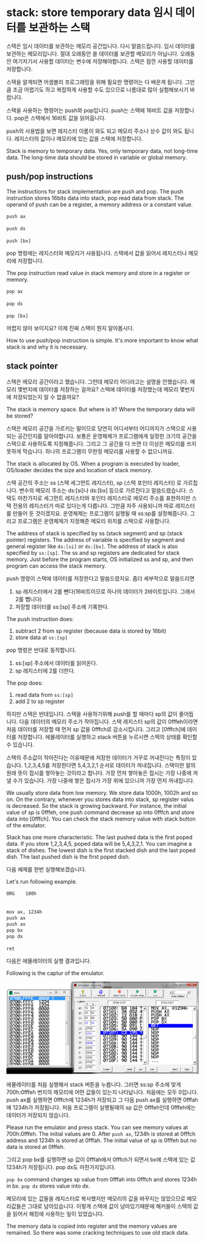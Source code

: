 # stack: store temporary data 임시 데이터를 보관하는 스택

스택은 임시 데이터를 보관하는 메모리 공간입니다. 다시 말씀드립니다. 임시 데이터를 보관하는 메모리입니다. 절대 오래동안 쓸 데이터를 보관할 메모리가 아닙니다. 오래동안 여기저기서 사용할 데이터는 변수에 저장해야합니다. 스택은 잠깐 사용할 데이터를 저장합니다.

스택을 알게되면 어셈블리 프로그래밍을 위해 필요한 명령어는 다 배운게 됩니다. 그만큼 조금 어렵기도 하고 복잡하게 사용할 수도 있으므로 나름대로 많이 실험해보시기 바랍니다.

스택을 사용하는 명령어는 push와 pop입니다. push는 스택에 16비트 값을 저장합니다. pop은 스택에서 16비트 값을 읽어옵니다.

push의 사용법을 보면 레지스터 이름이 와도 되고 메모리 주소나 상수 값이 와도 됩니다. 레지스터의 값이나 메모리에 있는 값을 스택에 저장합니다.

Stack is memory to temporary data. Yes, only temporary data, not long-time data.
The long-time data should be stored in variable or global memory.

## push/pop instructions

The instructions for stack implementation are push and pop.
The push instruction stores 16bits data into stack, pop read data from stack.
The operand of push can be a register, a memory address or a constant value.

```
push ax

push ds

push [bx]
```
pop 명령에는 레지스터와 메모리가 사용됩니다. 스택에서 값을 읽어서 레지스터나 메모리에 저장합니다.

The pop instruction read value in stack memory and store in a register or memory.

```
pop ax

pop ds

pop [bx]
```
어렵지 않아 보이지요? 이제 진짜 스택이 뭔지 알아봅시다.

How to use push/pop instruction is simple.
It's more important to know what stack is and why it is necessary.

## stack pointer

스택은 메모리 공간이라고 했습니다. 그런데 메모리 어디라고는 설명을 안했습니다. 메모리 몇번지에 데이터를 저장하는 걸까요? 스택에 데이터를 저장했는데 메모리 몇번지에 저장되었는지 알 수 없을까요?

The stack is memory space. But where is it? Where the temporary data will be stored?

스택은 메모리 공간을 가르키는 말이므로 당연히 어디서부터 어디까지가 스택으로 사용되는 공간인지를 알아야합니다. 보통은 운영체제가 프로그램에게 일정한 크기의 공간을 스택으로 사용하도록 지정해줍니다. 그리고 그 공간을 다 쓰면 더 이상은 메모리를 쓰지 못하게 막습니다. 하나의 프로그램이 무한정 메모리를 사용할 수 없으니까요.

The stack is allocated by OS. When a program is executed by loader, OS/loader decides the size and location of stack memory.

스택 공간의 주소는 ss (스택 세그먼트 레지스터), sp (스택 포인터 레지스터) 로 가르칩니다. 변수의 메모리 주소는 ds:[si]나 ds:[bx] 등으로 가르친다고 말씀드렸습니다. 스택도 마찬가지로 세그먼트 레지스터와 포인터 레지스터로 메모리 주소를 표현하지만 스택 전용의 레지스터가 따로 있다는게 다릅니다. 그만큼 자주 사용되니까 따로 레지스터를 만들어 둔 것이겠지요. 운영체제는 프로그램이 실행될 때 ss:sp를 설정해줍니다. 그리고 프로그램은 운영체제가 지정해준 메모리 위치를 스택으로 사용합니다.

The address of stack is specified by ss (stack segment) and sp (stack pointer) registers.
The address of variable is specified by segment and general register like ``ds:[si]`` or ``ds:[bx]``.
The address of stack is also specified by ``ss:[sp]``.
The ss and sp registers are dedicated for stack memory.
Just before the program starts, OS initialized ss and sp, and then program can access the stack memory.

push 명령이 스택에 데이터를 저장한다고 말씀드렸지요. 좀더 세부적으로 말씀드리면

1. sp 레지스터에서 2를 뺀다(16비트이므로 하나의 데이터가 2바이트입니다. 그래서 2를 뺍니다)
1. 저장할 데이터를 ss:[sp] 주소에 기록한다.

The push instruction does:
1. subtract 2 from sp register (because data is stored by 16bit)
1. store data at ``ss:[sp]``

pop 명령은 반대로 동작합니다.

1. ss:[sp] 주소에서 데이터를 읽어온다.
1. sp 레지스터에 2를 더한다.

The pop does:
1. read data from ``ss:[sp]``
1. add 2 to sp register

하지만 스택은 반대입니다. 스택을 사용하기위해 push를 할 때마다 sp의 값이 줄어듭니다. 다음 데이터의 메모리 주소가 작아집니다. 스택 레지스터 sp의 값이 0fffeh이라면 처음 데이터를 저장할 때 먼저 sp 값을 0fffch로 감소시킵니다. 그리고 [0fffch]에 데이터를 저장합니다. 에물레이터를 실행하고 stack 버튼을 누르시면 스택의 상태를 확인할 수 있습니다.

스택의 주소값이 작아진다는 이유때문에 저장한 데이터가 거꾸로 꺼내진다는 특징이 있습니다. 1,2,3,4,5를 저장한다면 5,4,3,2,1 순서로 데이터가 꺼내집니다. 스택이란 말의 원래 뜻이 접시를 쌓아놓는 것이라고 합니다. 가장 먼저 쌓아놓은 접시는 가장 나중에 꺼낼 수가 있습니다. 가장 나중에 쌓은 접시가 가장 위에 있으니까 가장 먼저 꺼내집니다.

We usually store data from low memory. We store data 1000h, 1002h and so on.
On the contrary, whenever you stores data into stack, sp register valus is decreased.
So the stack is growing backward.
For instance, the initial value of sp is 0fffeh, one push command decrease sp into 0fffch and store data into [0fffch].
You can check the stack memory value with stack button of the emulator.

Stack has one more characteristic. The last pushed data is the first poped data.
If you store 1,2,3,4,5, poped data will be 5,4,3,2,1.
You can imagine a stack of dishes.
The lowest dish is the first stacked dish and the last poped dish.
The last pushed dish is the first poped dish.

다음 예제를 한번 실행해보겠습니다.

Let's run following example.

```
ORG    100h
 
 
mov ax, 1234h
push ax
push ax
pop bx
pop dx
 
ret
```
다음은 에물레이터의 실행 결과입니다.

Following is the captur of the emulator.

 ![](/assets/2537.png)

에물레이터를 처음 실행해서 stack 버튼을 누릅니다. 그러면 ss:sp 주소에 맞게 700h:0fffeh 번지의 메모리에 어떤 값들이 있는지 나타납니다. 처음에는 모두 0입니다. push ax를 실행하면 0fffch에 1234h가 저장되고 그 다음 push ax를 실행하면 0fffah에 1234h가 저장됩니다. 처음 프로그램이 실행될때의 sp 값은 0fffeh인데 0fffeh에는 데이터가 저장되지 않습니다.

Please run the emulator and press stack. You can see memory values at 700h:0fffeh.
The initial values are 0.
After ``push ax``, 1234h is stored at 0fffch address and 1234h is stored at 0fffah.
The initial value of sp is 0fffeh but no data is stored at 0fffeh.

그리고 pop bx를 실행하면 sp 값이 0fffah에서 0fffch가 되면서 bx에 스택에 있는 값 1234h가 저장됩니다. pop dx도 마찬가지입니다.

``pop bx`` command changes sp value from 0fffah into 0fffch and stores 1234h in bx.
``pop dx`` stores value into dx.

메모리에 있는 값들을 레지스터로 복사했지만 메모리의 값을 바꾸지는 않았으므로 메모리값들은 그대로 남아있습니다. 이렇게 스택에 값이 남아있기때문에 해커들이 스택의 값을 읽어서 해킹에 사용하는 일이 있었습니다.

The memory data is copied into register and the memory values are remained.
So there was some cracking techniques to use old stack data.
